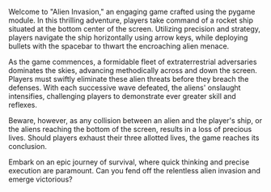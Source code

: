 Welcome to "Alien Invasion," an engaging game crafted using the pygame module. In this thrilling adventure, players take command of a rocket ship situated at the bottom center of the screen. Utilizing precision and strategy, players navigate the ship horizontally using arrow keys, while deploying bullets with the spacebar to thwart the encroaching alien menace.

As the game commences, a formidable fleet of extraterrestrial adversaries dominates the skies, advancing methodically across and down the screen. Players must swiftly eliminate these alien threats before they breach the defenses. With each successive wave defeated, the aliens' onslaught intensifies, challenging players to demonstrate ever greater skill and reflexes.

Beware, however, as any collision between an alien and the player's ship, or the aliens reaching the bottom of the screen, results in a loss of precious lives. Should players exhaust their three allotted lives, the game reaches its conclusion.

Embark on an epic journey of survival, where quick thinking and precise execution are paramount. Can you fend off the relentless alien invasion and emerge victorious?
